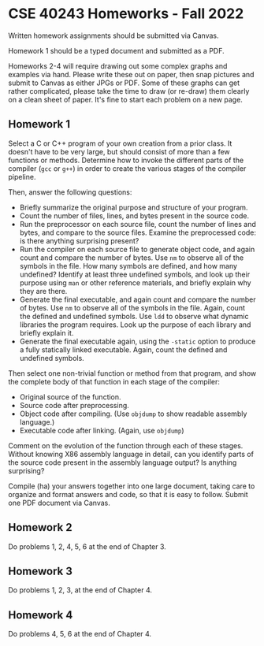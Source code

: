 # CSE 40243 Homeworks - Fall 2022

Written homework assignments should be submitted via Canvas.

Homework 1 should be a typed document and submitted as a PDF.

Homeworks 2-4 will require drawing out some complex graphs and examples via hand.
Please write these out on paper, then snap pictures and submit to Canvas
as either JPGs or PDF.  Some of these graphs can get rather complicated,
please take the time to draw (or re-draw) them clearly on a clean sheet of paper.
It's fine to start each problem on a new page.

## Homework 1

Select a C or C++ program of your own
creation from a prior class.  It doesn't have to be very large,
but should consist of more than a few functions or methods.
Determine how to invoke the
different parts of the compiler (`gcc` or `g++`) in order
to create the various stages of the compiler pipeline.

Then, answer the following questions:
- Briefly summarize the original purpose and structure of your program.
- Count the number of files, lines, and bytes present in the source code.
- Run the preprocessor on each source file, count the number of lines and bytes, and compare to the source files.  Examine the preprocessed code: is there anything surprising present?
- Run the compiler on each source file to generate object code, and again count and compare the number of bytes.  Use `nm` to observe all of the symbols in the file.  How many symbols are defined, and how many undefined?  Identify at least three undefined symbols, and look up their purpose using `man` or other reference materials, and briefly explain why they are there.
- Generate the final executable, and again count and compare the number of bytes.  Use `nm` to observe all of the symbols in the file.  Again, count the defined and undefined symbols.  Use `ldd` to observe what dynamic libraries the program requires.  Look up the purpose of each library and briefly explain it.
- Generate the final executable again, using the `-static` option to produce a fully statically linked executable.  Again, count the defined and undefined symbols.

Then select one non-trivial function or method from that program,
and show the complete body of that function in each stage of
the compiler:

- Original source of the function.
- Source code after preprocessing.
- Object code after compiling. (Use `objdump` to show readable assembly language.)
- Executable code after linking. (Again, use `objdump`)

Comment on the evolution of the function through each of these stages.
Without knowing X86 assembly language in detail, can you identify parts
of the source code present in the assembly language output?
Is anything surprising?

Compile (ha) your answers together into one large document, taking care
to organize and format answers and code, so that it is easy to follow.
Submit one PDF document via Canvas.

## Homework 2

Do problems 1, 2, 4, 5, 6 at the end of Chapter 3.

## Homework 3
  
Do problems 1, 2, 3, at the end of Chapter 4.

## Homework 4

Do problems 4, 5, 6 at the end of Chapter 4.
